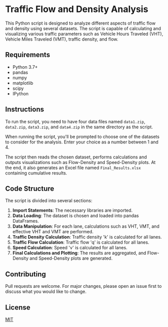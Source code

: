 # Traffic Flow and Density Analysis

This Python script is designed to analyze different aspects of traffic flow and density using several datasets. The script is capable of calculating and visualizing various traffic parameters such as Vehicle Hours Traveled (VHT), Vehicle Miles Traveled (VMT), traffic density, and flow. 

## Requirements

- Python 3.7+
- pandas
- numpy
- matplotlib
- scipy
- IPython

## Instructions

To run the script, you need to have four data files named `data1.zip`, `data2.zip`, `data3.zip`, and `data4.zip` in the same directory as the script.

When running the script, you'll be prompted to choose one of the datasets to consider for the analysis. Enter your choice as a number between 1 and 4.

The script then reads the chosen dataset, performs calculations and outputs visualizations such as Flow-Density and Speed-Density plots. At the end, it also generates an Excel file named `Final_Results.xlsx` containing cumulative results.

## Code Structure

The script is divided into several sections:

1. **Import Statements**: The necessary libraries are imported.
2. **Data Loading**: The dataset is chosen and loaded into pandas DataFrames.
3. **Data Manipulation**: For each lane, calculations such as VHT, VMT, and effective VHT and VMT are performed.
4. **Traffic Density Calculation**: Traffic density 'k' is calculated for all lanes.
5. **Traffic Flow Calculation**: Traffic flow 'q' is calculated for all lanes.
6. **Speed Calculation**: Speed 'v' is calculated for all lanes.
7. **Final Calculations and Plotting**: The results are aggregated, and Flow-Density and Speed-Density plots are generated.

## Contributing

Pull requests are welcome. For major changes, please open an issue first to discuss what you would like to change.

## License

[MIT](https://choosealicense.com/licenses/mit/)
